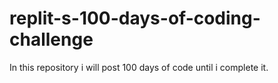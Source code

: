 # replit-s-100-days-of-coding-challenge
In this repository i will post 100 days of code until i complete it.
